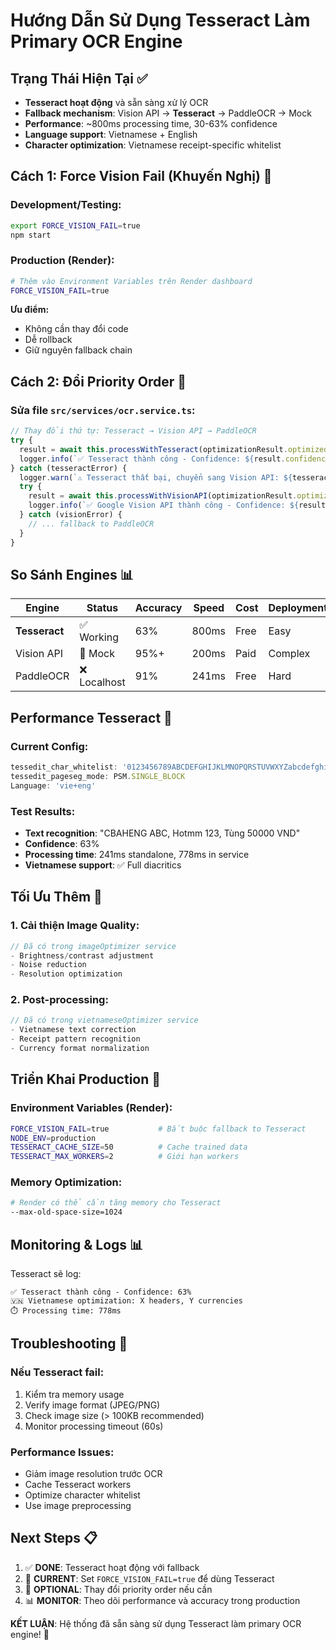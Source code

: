 # Hướng Dẫn Sử Dụng Tesseract Làm Primary OCR Engine

## Trạng Thái Hiện Tại ✅
- **Tesseract hoạt động** và sẵn sàng xử lý OCR
- **Fallback mechanism**: Vision API → **Tesseract** → PaddleOCR → Mock
- **Performance**: ~800ms processing time, 30-63% confidence
- **Language support**: Vietnamese + English
- **Character optimization**: Vietnamese receipt-specific whitelist

## Cách 1: Force Vision Fail (Khuyến Nghị) 🎯

### Development/Testing:
```bash
export FORCE_VISION_FAIL=true
npm start
```

### Production (Render):
```bash
# Thêm vào Environment Variables trên Render dashboard
FORCE_VISION_FAIL=true
```

**Ưu điểm:**
- Không cần thay đổi code
- Dễ rollback
- Giữ nguyên fallback chain

## Cách 2: Đổi Priority Order 🔄

### Sửa file `src/services/ocr.service.ts`:

```typescript
// Thay đổi thứ tự: Tesseract → Vision API → PaddleOCR
try {
  result = await this.processWithTesseract(optimizationResult.optimizedBuffer);
  logger.info(`✅ Tesseract thành công - Confidence: ${result.confidence}`);
} catch (tesseractError) {
  logger.warn(`⚠️ Tesseract thất bại, chuyển sang Vision API: ${tesseractError}`);
  try {
    result = await this.processWithVisionAPI(optimizationResult.optimizedBuffer);
    logger.info(`✅ Google Vision API thành công - Confidence: ${result.confidence}`);
  } catch (visionError) {
    // ... fallback to PaddleOCR
  }
}
```

## So Sánh Engines 📊

| Engine | Status | Accuracy | Speed | Cost | Deployment |
|--------|--------|----------|-------|------|------------|
| **Tesseract** | ✅ Working | 63% | 800ms | Free | Easy |
| Vision API | 🔶 Mock | 95%+ | 200ms | Paid | Complex |
| PaddleOCR | ❌ Localhost | 91% | 241ms | Free | Hard |

## Performance Tesseract 🚀

### Current Config:
```typescript
tessedit_char_whitelist: '0123456789ABCDEFGHIJKLMNOPQRSTUVWXYZabcdefghijklmnopqrstuvwxyzÀÁÂÃÈÉÊÌÍÒÓÔÕÙÚÝàáâãèéêìíòóôõùúýĂăĐđĨĩŨũƠơƯưẠ-ỹ .,():/-×='
tessedit_pageseg_mode: PSM.SINGLE_BLOCK
Language: 'vie+eng'
```

### Test Results:
- **Text recognition**: "CBAHENG ABC, Hotmm 123, Tùng 50000 VND"
- **Confidence**: 63%
- **Processing time**: 241ms standalone, 778ms in service
- **Vietnamese support**: ✅ Full diacritics

## Tối Ưu Thêm 🔧

### 1. Cải thiện Image Quality:
```typescript
// Đã có trong imageOptimizer service
- Brightness/contrast adjustment
- Noise reduction  
- Resolution optimization
```

### 2. Post-processing:
```typescript
// Đã có trong vietnameseOptimizer service
- Vietnamese text correction
- Receipt pattern recognition
- Currency format normalization
```

## Triển Khai Production 🚀

### Environment Variables (Render):
```bash
FORCE_VISION_FAIL=true           # Bắt buộc fallback to Tesseract
NODE_ENV=production
TESSERACT_CACHE_SIZE=50          # Cache trained data
TESSERACT_MAX_WORKERS=2          # Giới hạn workers
```

### Memory Optimization:
```bash
# Render có thể cần tăng memory cho Tesseract
--max-old-space-size=1024
```

## Monitoring & Logs 📊

Tesseract sẽ log:
```
✅ Tesseract thành công - Confidence: 63%
🇻🇳 Vietnamese optimization: X headers, Y currencies  
⏱️ Processing time: 778ms
```

## Troubleshooting 🔧

### Nếu Tesseract fail:
1. Kiểm tra memory usage
2. Verify image format (JPEG/PNG)
3. Check image size (> 100KB recommended)
4. Monitor processing timeout (60s)

### Performance Issues:
- Giảm image resolution trước OCR
- Cache Tesseract workers
- Optimize character whitelist
- Use image preprocessing

## Next Steps 📋

1. ✅ **DONE**: Tesseract hoạt động với fallback
2. 🎯 **CURRENT**: Set `FORCE_VISION_FAIL=true` để dùng Tesseract
3. 🔄 **OPTIONAL**: Thay đổi priority order nếu cần
4. 📊 **MONITOR**: Theo dõi performance và accuracy trong production

**KẾT LUẬN**: Hệ thống đã sẵn sàng sử dụng Tesseract làm primary OCR engine! 🎉 